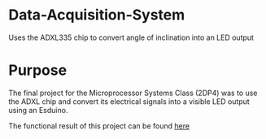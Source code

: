 # Data-Acquisition-System
Uses the ADXL335 chip to convert angle of inclination into an LED output 

# Purpose
The final project for the Microprocessor Systems Class (2DP4) was to use the ADXL chip and convert its electrical signals into a visible LED output using an Esduino. 

The functional result of this project can be found [here](https://aaronalm.com/dataacsys/)
